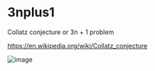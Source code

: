 # 3nplus1
Collatz conjecture or 3n + 1 problem

https://en.wikipedia.org/wiki/Collatz_conjecture

![image](https://user-images.githubusercontent.com/2257408/128795766-7fa0048c-2586-444e-88d4-86d65bad7aa7.png)
